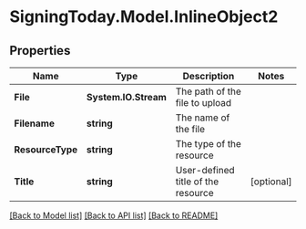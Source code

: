 
# SigningToday.Model.InlineObject2

## Properties

Name | Type | Description | Notes
------------ | ------------- | ------------- | -------------
**File** | **System.IO.Stream** | The path of the file to upload | 
**Filename** | **string** | The name of the file | 
**ResourceType** | **string** | The type of the resource | 
**Title** | **string** | User-defined title of the resource | [optional] 

[[Back to Model list]](../README.md#documentation-for-models)
[[Back to API list]](../README.md#documentation-for-api-endpoints)
[[Back to README]](../README.md)

